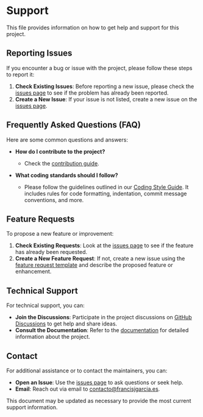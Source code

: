# Support

This file provides information on how to get help and support for this project.

## Reporting Issues

If you encounter a bug or issue with the project, please follow these steps to report it:

1. **Check Existing Issues**: Before reporting a new issue, please check the [issues page](https://github.com/francisjgarcia/tests/issues) to see if the problem has already been reported.
2. **Create a New Issue**: If your issue is not listed, create a new issue on the [issues page](https://github.com/francisjgarcia/tests/issues/new/choose).

## Frequently Asked Questions (FAQ)

Here are some common questions and answers:

- **How do I contribute to the project?**
  - Check the [contribution guide](CONTRIBUTING.md).

- **What coding standards should I follow?**
  - Please follow the guidelines outlined in our [Coding Style Guide](docs/STYLEGUIDE.md). It includes rules for code formatting, indentation, commit message conventions, and more.

## Feature Requests

To propose a new feature or improvement:

1. **Check Existing Requests**: Look at the [issues page](https://github.com/francisjgarcia/goalbot/issues) to see if the feature has already been requested.
2. **Create a New Feature Request**: If not, create a new issue using the [feature request template](https://github.com/francisjgarcia/goalbot/issues/new?&template=1_feature_request.yml) and describe the proposed feature or enhancement.

## Technical Support

For technical support, you can:

- **Join the Discussions**: Participate in the project discussions on [GitHub Discussions](https://github.com/francisjgarcia/goalbot/discussions) to get help and share ideas.
- **Consult the Documentation**: Refer to the [documentation](README.md) for detailed information about the project.

## Contact

For additional assistance or to contact the maintainers, you can:

- **Open an Issue**: Use the [issues page](https://github.com/francisjgarcia/goalbot/issues) to ask questions or seek help.
- **Email**: Reach out via email to [contacto@francisjgarcia.es](mailto:contacto@francisjgarcia.es).

This document may be updated as necessary to provide the most current support information.
